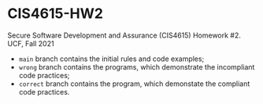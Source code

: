 # CIS4615-HW2
Secure Software Development and Assurance (CIS4615) Homework #2. UCF, Fall 2021

- `main` branch contains the initial rules and code examples;
- `wrong` branch contains the programs, which demonstrate the incompliant code practices;
- `correct` branch contains the program, which demonstate the compliant code practices.